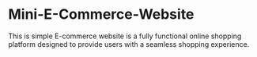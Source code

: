 # Mini-E-Commerce-Website
This is simple E-commerce website is a fully functional online shopping platform designed to provide users with a seamless shopping experience.
